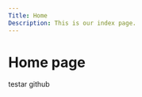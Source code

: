 ```yaml
---
Title: Home
Description: This is our index page.
---
```


Home page
==========================

testar github
